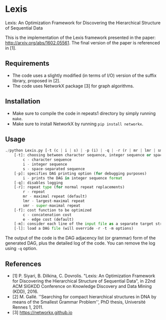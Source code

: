 # Lexis
Lexis: An Optimization Framework for Discovering the Hierarchical Structure of Sequential Data

This is the implementation of the Lexis framework presented in the paper: http://arxiv.org/abs/1602.05561. The final version of the paper is referenced in [1].

## Requirements
* The code uses a slightly modified (in terms of I/O) version of the suffix library, proposed in [2].
* The code uses NetworkX package [3] for graph algorithms.

## Installation
* Make sure to compile the code in repeats1 directory by simply running ```make```.
* Make sure to install NetworkX by running ```pip install networkx```.

## Usage
```python
./python Lexis.py [-t (c | i | s) | -p (i) | -q | -r (r | mr | lmr | smr) | -f (c | e) | -m | -l] <filename>
    [-t]: choosing between character sequence, integer sequence or space-separated sequence
        c - character sequence
        i - integer sequence
        s - space-separated sequence
    [-p]: specifies DAG printing option (for debugging purposes)
        i - prints the DAG in integer sequence format
    [-q]: disables logging
    [-r]: repeat type (for normal repeat replacements)
        r - repeat
        mr - maximal repeat (default)
        lmr - largest-maximal repeat
        smr - super-maximal repeat
    [-f]: cost function to be optimized
        c - concatenation cost
        e - edge cost (default)
    [-m]: consider each line of the input file as a separate target string
    [-l]: load a DAG file (will override -r -t -m options)
```
The output of the code is the DAG adjacency list (or grammar) form of the generated DAG, plus the detailed log of the code. You can remove the log using ```-q``` option.

## References
* [1] P. Siyari, B. Dilkina, C. Dovrolis. "Lexis: An Optimization Framework for Discovering the Hierarchical Structure of Sequential Data", in 22nd ACM SIGKDD Conference on Knowledge Discovery and Data Mining (KDD), 2016.
* [2] M. Gallé. ''Searching for compact hierarchical structures in DNA by means of the Smallest Grammar Problem'', PhD thesis, Université Rennes 1, 2011.
* [3] https://networkx.github.io